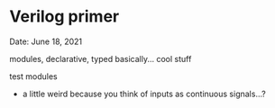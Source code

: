 # Verilog primer

Date: June 18, 2021

modules, declarative, typed basically... cool stuff

test modules

- a little weird because you think of inputs as continuous signals...?